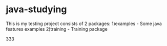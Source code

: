 # java-studying

This is my testing project consists of 2 packages:
1)examples - Some java features examples
2)training - Training package

333
